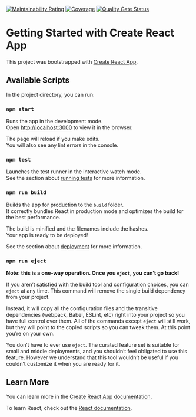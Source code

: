 [![Maintainability Rating](https://sonarcloud.io/api/project_badges/measure?project=Eccoar_2020.2-eccoar_front-end&metric=sqale_rating)](https://sonarcloud.io/dashboard?id=Eccoar_2020.2-eccoar_front-end)
[![Coverage](https://sonarcloud.io/api/project_badges/measure?project=Eccoar_2020.2-eccoar_front-end&metric=coverage)](https://sonarcloud.io/dashboard?id=Eccoar_2020.2-eccoar_front-end)
[![Quality Gate Status](https://sonarcloud.io/api/project_badges/measure?project=Eccoar_2020.2-eccoar_front-end&metric=alert_status)](https://sonarcloud.io/dashboard?id=Eccoar_2020.2-eccoar_front-end)

# Getting Started with Create React App

This project was bootstrapped with
[Create React App](https://github.com/facebook/create-react-app).

## Available Scripts

In the project directory, you can run:

### `npm start`

Runs the app in the development mode.\
Open [http://localhost:3000](http://localhost:3000) to view it in the browser.

The page will reload if you make edits.\
You will also see any lint errors in the console.

### `npm test`

Launches the test runner in the interactive watch mode.\
See the section about [running tests](https://facebook.github.io/create-react-app/docs/running-tests)
for more information.

### `npm run build`

Builds the app for production to the `build` folder.\
It correctly bundles React in production mode and optimizes the build for the best
performance.

The build is minified and the filenames include the hashes.\
Your app is ready to be deployed!

See the section about
[deployment](https://facebook.github.io/create-react-app/docs/deployment) for
more information.

### `npm run eject`

**Note: this is a one-way operation. Once you `eject`, you can’t go back!**

If you aren’t satisfied with the build tool and configuration choices, you can
`eject` at any time. This command will remove the single build dependency from
your project.

Instead, it will copy all the configuration files and the transitive
dependencies (webpack, Babel, ESLint, etc) right into your project so you have
full control over them. All of the commands except `eject` will still work, but
they will point to the copied scripts so you can tweak them. At this point
you’re on your own.

You don’t have to ever use `eject`. The curated feature set is suitable for
small and middle deployments, and you shouldn’t feel obligated to use this
feature. However we understand that this tool wouldn’t be useful if you couldn’t
customize it when you are ready for it.

## Learn More

You can learn more in the
[Create React App documentation](https://facebook.github.io/create-react-app/docs/getting-started).

To learn React, check out the [React documentation](https://reactjs.org/).
